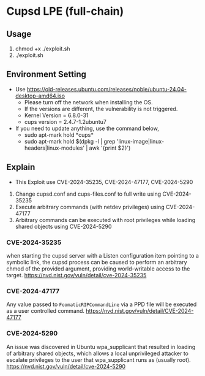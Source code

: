 
# Cupsd LPE (full-chain)
## Usage
1. chmod +x ./exploit.sh
2. ./exploit.sh

## Environment Setting
- Use https://old-releases.ubuntu.com/releases/noble/ubuntu-24.04-desktop-amd64.iso
	- Please turn off the network when installing the OS.
	- If the versions are different, the vulnerability is not triggered.
	- Kernel Version = 6.8.0-31
	- cups version = 2.4.7-1.2ubuntu7
- If you need to update anything, use the command below,
	- sudo apt-mark hold \*cups\*
	- sudo apt-mark hold $(dpkg -l | grep 'linux-image\|linux-headers\|linux-modules' | awk '{print $2}')

## Explain
- This Exploit use CVE-2024-35235, CVE-2024-47177, CVE-2024-5290
1. Change cupsd.conf and cups-files.conf to full write using CVE-2024-35235
2. Execute arbitrary commands (with netdev privileges) using CVE-2024-47177
3. Arbitrary commands can be executed with root privileges while loading shared objects using CVE-2024-5290

### CVE-2024-35235
when starting the cupsd server with a Listen configuration item pointing to a symbolic link, the cupsd process can be caused to perform an arbitrary chmod of the provided argument, providing world-writable access to the target.
https://nvd.nist.gov/vuln/detail/cve-2024-35235

### CVE-2024-47177
Any value passed to `FoomaticRIPCommandLine` via a PPD file will be executed as a user controlled command.
https://nvd.nist.gov/vuln/detail/CVE-2024-47177

### CVE-2024-5290
An issue was discovered in Ubuntu wpa_supplicant that resulted in loading of arbitrary shared objects, which allows a local unprivileged attacker to escalate privileges to the user that wpa_supplicant runs as (usually root).
https://nvd.nist.gov/vuln/detail/cve-2024-5290